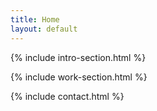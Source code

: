 ```yaml
---
title: Home
layout: default
---
```


<!-- Intro Section -->
{% include intro-section.html %}

<!-- Get to Work Section -->
{% include work-section.html %}

<!-- Contact Section -->
{% include contact.html %}
